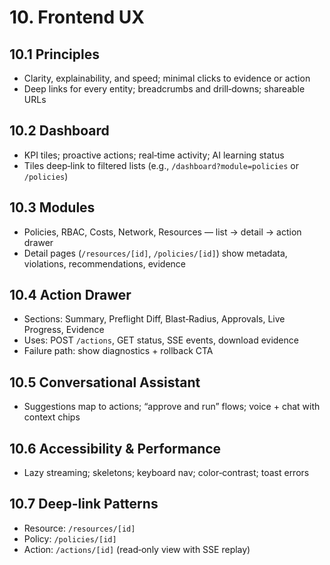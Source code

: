 # 10. Frontend UX

## 10.1 Principles
- Clarity, explainability, and speed; minimal clicks to evidence or action
- Deep links for every entity; breadcrumbs and drill‑downs; shareable URLs

## 10.2 Dashboard
- KPI tiles; proactive actions; real‑time activity; AI learning status
- Tiles deep‑link to filtered lists (e.g., `/dashboard?module=policies` or `/policies`)

## 10.3 Modules
- Policies, RBAC, Costs, Network, Resources — list → detail → action drawer
- Detail pages (`/resources/[id]`, `/policies/[id]`) show metadata, violations, recommendations, evidence

## 10.4 Action Drawer
- Sections: Summary, Preflight Diff, Blast‑Radius, Approvals, Live Progress, Evidence
- Uses: POST `/actions`, GET status, SSE events, download evidence
- Failure path: show diagnostics + rollback CTA

## 10.5 Conversational Assistant
- Suggestions map to actions; “approve and run” flows; voice + chat with context chips

## 10.6 Accessibility & Performance
- Lazy streaming; skeletons; keyboard nav; color‑contrast; toast errors

## 10.7 Deep-link Patterns
- Resource: `/resources/[id]`
- Policy: `/policies/[id]`
- Action: `/actions/[id]` (read‑only view with SSE replay)

